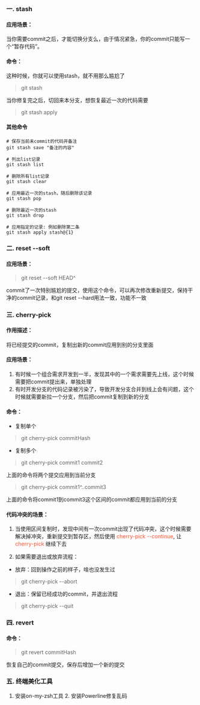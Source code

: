 ### 一. stash
#### 应用场景：
当你需要commit之后，才能切换分支么，由于情况紧急，你的commit只能写一个“暂存代码”。
#### 命令：
这种时候，你就可以使用stash，就不用那么尴尬了
> git stash

当你修复完之后，切回来本分支，想恢复最近一次的代码需要
> git stash apply

#### 其他命令
```
# 保存当前未commit的代码并备注
git stash save "备注的内容"

# 列出list记录
git stash list

# 删除所有list记录
git stash clear

# 应用最近一次的stash，随后删除该记录
git stash pop

# 删除最近一次的stash
git stash drop

# 应用指定的记录: 例如删除第二条
git stash apply stash@{1}
```
### 二. reset --soft
#### 应用场景：
> git reset --soft HEAD^

commit了一次特别尴尬的提交，使用这个命令，可以再次修改重新提交，保持干净的commit记录，和git reset --hard用法一致，功能不一致

### 三. cherry-pick
#### 作用描述：
将已经提交的commit，复制出新的commit应用到别的分支里面

#### 应用场景：
1. 有时候一个组合需求开发到一半，发现其中的一个需求需要先上线，这个时候需要把commit提出来，单独处理
2. 有时开发分支的代码记录被污染了，导致开发分支合并到线上会有问题，这个时候就需要新拉一个分支，然后把commit复制到新的分支

#### 命令：
- 复制单个
> git cherry-pick commitHash
- 复制多个
> git cherry-pick commit1 commit2

上面的命令将两个提交应用到当前分支

> git cherry-pick commit1^..commit3

上面的命令将commit1到commit3这个区间的commit都应用到当前的分支

#### 代码冲突的场景：
1. 当使用区间复制时，发现中间有一次commit出现了代码冲突，这个时候需要解决掉冲突，重新提交到暂存区，然后使用 <font color=#ff502c>cherry-pick --continue</font>,
让 <font color=#ff502c>cherry-pick</font> 继续下去

2. 如果需要退出或放弃流程：
- 放弃：回到操作之前的样子，啥也没发生过
> git cherry-pick --abort
- 退出：保留已经成功的commit，并退出流程
> git cherry-pick --quit

### 四. revert
#### 命令：
> git revert commitHash

恢复自己的commit提交，保存后增加一个新的提交

### 五. 终端美化工具
1. 安装on-my-zsh工具 2. 安装Powerline修复乱码